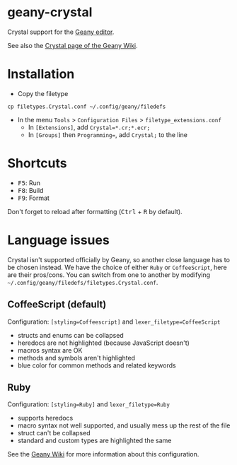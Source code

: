 # geany-crystal

Crystal support for the [Geany editor](https://www.geany.org/).

See also the [Crystal page of the Geany Wiki](https://wiki.geany.org/config/crystal).

# Installation

- Copy the filetype

`cp filetypes.Crystal.conf ~/.config/geany/filedefs`

- In the menu `Tools` > `Configuration Files` > `filetype_extensions.conf`
  - In `[Extensions]`, add `Crystal=*.cr;*.ecr;`
  - In `[Groups]` then `Programming=`, add `Crystal;` to the line

# Shortcuts

- <kbd>F5</kbd>: Run
- <kbd>F8</kbd>: Build
- <kbd>F9</kbd>: Format

Don't forget to reload after formatting (<kbd>Ctrl</kbd> + <kbd>R</kbd> by default).

# Language issues

Crystal isn't supported officially by Geany, so another close language has to be chosen instead.
We have the choice of either `Ruby` or `CoffeeScript`, here are their pros/cons.
You can switch from one to another by modifying `~/.config/geany/filedefs/filetypes.Crystal.conf`.

## CoffeeScript (default)

Configuration: `[styling=Coffeescript]` and `lexer_filetype=CoffeeScript`

- structs and enums can be collapsed
- heredocs are not highlighted (because JavaScript doesn't)
- macros syntax are OK
- methods and symbols aren't highlighted
- blue color for common methods and related keywords

## Ruby

Configuration: `[styling=Ruby]` and `lexer_filetype=Ruby`

- supports heredocs
- macro syntax not well supported, and usually mess up the rest of the file
- struct can't be collapsed
- standard and custom types are highlighted the same

See the [Geany Wiki](https://wiki.geany.org/config/crystal) for more information about this configuration.
